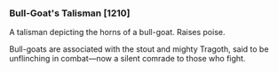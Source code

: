 ### Bull-Goat's Talisman [1210]

A talisman depicting the horns of a bull-goat. Raises poise.

Bull-goats are associated with the stout and mighty Tragoth, said to be unflinching in combat—now a silent comrade to those who fight.